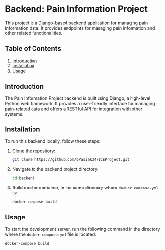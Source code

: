 # Backend: Pain Information Project

This project is a Django-based backend application for managing pain information data. It provides endpoints for managing pain information and other related functionalities.

## Table of Contents

1. [Introduction](#introduction)
2. [Installation](#installation)
3. [Usage](#usage)

## Introduction

The Pain Information Project backend is built using Django, a high-level Python web framework. It provides a user-friendly interface for managing pain-related data and offers a RESTful API for integration with other systems.

## Installation

To run this backend locally, follow these steps:

1. Clone the repository:

   ```bash
   git clone https://github.com/bPasiak34/ICEProject.git
   ```

2. Navigate to the backend project directory:

   ```bash
   cd backend
   ```

3. Build docker container, in the same directory where `docker-compose.yml` is:

   ```bash
   docker-compose build
   ```

## Usage

To start the development server, run the following command in the directory where the `docker-compose.yml` file is located:

```bash
docker-compose build
```
